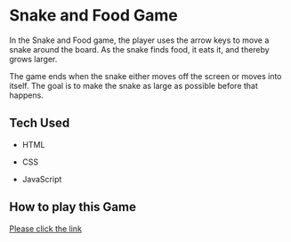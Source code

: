 # Snake and Food Game
In the Snake and Food game, the player uses the arrow keys to move a snake around the board. As the snake finds food, it eats it, and thereby grows larger. 

The game ends when the snake either moves off the screen or moves into itself. The goal is to make the snake as large as possible before that happens.

## Tech Used

* HTML

* CSS

* JavaScript

## How to play this Game

[Please click the link](https//shipra-singh-asd.github.io/snake_food_game/)
